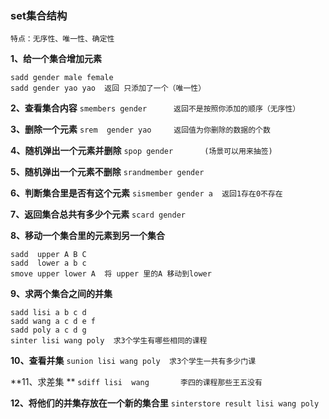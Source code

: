 ### set集合结构

	特点：无序性、唯一性、确定性
	
**1、给一个集合增加元素**  


	sadd gender male female 
	sadd gender yao yao  返回 只添加了一个（唯一性）
        
**2、查看集合内容**  `smembers gender      返回不是按照你添加的顺序（无序性）`

**3、删除一个元素**  `srem  gender yao     返回值为你删除的数据的个数`

**4、随机弹出一个元素并删除** `spop gender       (场景可以用来抽签)`

**5、随机弹出一个元素不删除**  `srandmember gender `

**6、判断集合里是否有这个元素**  `sismember gender a  返回1存在0不存在`

**7、返回集合总共有多少个元素**  `scard gender`

**8、移动一个集合里的元素到另一个集合**  
 
	sadd  upper A B C 
	sadd  lower a b c 
	smove upper lower A  将 upper 里的A 移动到lower
	
**9、求两个集合之间的并集** 			

	sadd lisi a b c d 
	sadd wang a c d e f 
	sadd poly a c d g 
	sinter lisi wang poly  求3个学生有哪些相同的课程
	
**10、查看并集**	 `sunion lisi wang poly  求3个学生一共有多少门课`

**11、求差集 **	 `sdiff lisi  wang       李四的课程那些王五没有`

**12、将他们的并集存放在一个新的集合里**  `sinterstore result lisi wang poly` 
